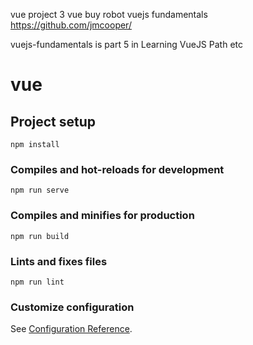 vue project 3
vue buy robot 
vuejs fundamentals https://github.com/jmcooper/

vuejs-fundamentals is part 5 in Learning VueJS Path
etc


# vue

## Project setup
```
npm install
```

### Compiles and hot-reloads for development
```
npm run serve
```

### Compiles and minifies for production
```
npm run build
```

### Lints and fixes files
```
npm run lint
```

### Customize configuration
See [Configuration Reference](https://cli.vuejs.org/config/).
